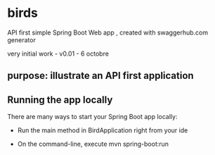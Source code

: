 # birds
API first simple Spring Boot Web app , created with swaggerhub.com generator

very initial work - v0.01 - 6 octobre

<!-- toc -->

<!-- tocstop -->

## purpose: illustrate an API first application

## Running the app locally

There are many ways to start your Spring Boot app locally:

- Run the main method in BirdApplication right from your ide

- On the command-line, execute mvn spring-boot:run
